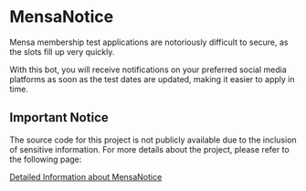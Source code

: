 # MensaNotice

Mensa membership test applications are notoriously difficult to secure, as the slots fill up very quickly. 

With this bot, you will receive notifications on your preferred social media platforms as soon as the test dates are updated, making it easier to apply in time.

## Important Notice

The source code for this project is not publicly available due to the inclusion of sensitive information. For more details about the project, please refer to the following page:

[Detailed Information about MensaNotice](https://note.com/shosuke240557/n/nb8c40ecdb09c)
